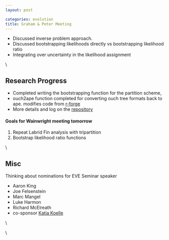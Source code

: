 ```yaml
---
layout: post

categories: evolution
title: Graham & Peter Meeting
---
```







 








-   Discussed inverse problem approach.
-   Discussed bootstrapping likelihoods directly vs bootstrapping
    likelihood ratio
-   Integrating over uncertainty in the likelihood assignment

\

Research Progress
-----------------

-   Completed writing the bootstrapping function for the partition
    scheme,
-   ouch2ape function completed for converting ouch tree formats back to
    ape. modifies code from
    [r-forge](http://r-forge.r-project.org/plugins/scmsvn/viewcvs.php/trunk/misc/ouch2ape.R?rev=47&root=phyloc&view=log "http://r-forge.r-project.org/plugins/scmsvn/viewcvs.php/trunk/misc/ouch2ape.R?rev=47&root=phyloc&view=log")
-   More details and log on the
    [repository](http://github.com/cboettig/Comparative-Phylogenetics "http://github.com/cboettig/Comparative-Phylogenetics")

#### Goals for Wainwright meeting tomorrow

1.  Repeat Labrid Fin analysis with tripartition
2.  Bootstrap likelihood ratio functions

\

Misc
----

Thinking about nominations for EVE Seminar speaker

-   Aaron King
-   Joe Felsenstein
-   Marc Mangel
-   Luke Harmon
-   Richard McElreath
-   co-sponsor [Katia
    Koelle](http://fds.duke.edu/db/aas/Biology/katia.koelle "http://fds.duke.edu/db/aas/Biology/katia.koelle")

\

\

